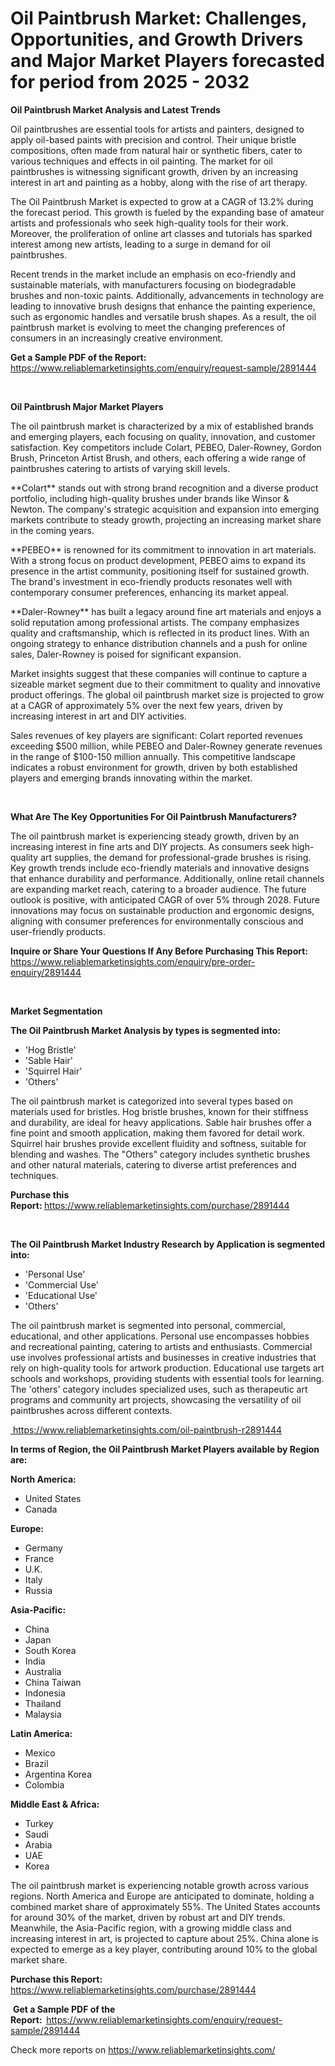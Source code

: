<p><h1>Oil Paintbrush Market: Challenges, Opportunities, and Growth Drivers and Major Market Players forecasted for period from 2025 - 2032</h1></p><p><strong>Oil Paintbrush Market Analysis and Latest Trends</strong></p>
<p><p>Oil paintbrushes are essential tools for artists and painters, designed to apply oil-based paints with precision and control. Their unique bristle compositions, often made from natural hair or synthetic fibers, cater to various techniques and effects in oil painting. The market for oil paintbrushes is witnessing significant growth, driven by an increasing interest in art and painting as a hobby, along with the rise of art therapy. </p><p>The Oil Paintbrush Market is expected to grow at a CAGR of 13.2% during the forecast period. This growth is fueled by the expanding base of amateur artists and professionals who seek high-quality tools for their work. Moreover, the proliferation of online art classes and tutorials has sparked interest among new artists, leading to a surge in demand for oil paintbrushes.</p><p>Recent trends in the market include an emphasis on eco-friendly and sustainable materials, with manufacturers focusing on biodegradable brushes and non-toxic paints. Additionally, advancements in technology are leading to innovative brush designs that enhance the painting experience, such as ergonomic handles and versatile brush shapes. As a result, the oil paintbrush market is evolving to meet the changing preferences of consumers in an increasingly creative environment.</p></p>
<p><strong>Get a Sample PDF of the Report:&nbsp;</strong> <a href="https://www.reliablemarketinsights.com/enquiry/request-sample/2891444?utm_campaign=3011&utm_medium=2&utm_source=Github&utm_content=ia&utm_term=14032025&utm_id=oil-paintbrush">https://www.reliablemarketinsights.com/enquiry/request-sample/2891444</a></p>
<p>&nbsp;</p>
<p><strong>Oil Paintbrush Major Market Players</strong></p>
<p><p>The oil paintbrush market is characterized by a mix of established brands and emerging players, each focusing on quality, innovation, and customer satisfaction. Key competitors include Colart, PEBEO, Daler-Rowney, Gordon Brush, Princeton Artist Brush, and others, each offering a wide range of paintbrushes catering to artists of varying skill levels.</p><p>**Colart** stands out with strong brand recognition and a diverse product portfolio, including high-quality brushes under brands like Winsor & Newton. The company's strategic acquisition and expansion into emerging markets contribute to steady growth, projecting an increasing market share in the coming years.</p><p>**PEBEO** is renowned for its commitment to innovation in art materials. With a strong focus on product development, PEBEO aims to expand its presence in the artist community, positioning itself for sustained growth. The brand's investment in eco-friendly products resonates well with contemporary consumer preferences, enhancing its market appeal.</p><p>**Daler-Rowney** has built a legacy around fine art materials and enjoys a solid reputation among professional artists. The company emphasizes quality and craftsmanship, which is reflected in its product lines. With an ongoing strategy to enhance distribution channels and a push for online sales, Daler-Rowney is poised for significant expansion.</p><p>Market insights suggest that these companies will continue to capture a sizeable market segment due to their commitment to quality and innovative product offerings. The global oil paintbrush market size is projected to grow at a CAGR of approximately 5% over the next few years, driven by increasing interest in art and DIY activities.</p><p>Sales revenues of key players are significant: Colart reported revenues exceeding $500 million, while PEBEO and Daler-Rowney generate revenues in the range of $100-150 million annually. This competitive landscape indicates a robust environment for growth, driven by both established players and emerging brands innovating within the market.</p></p>
<p>&nbsp;</p>
<p><strong>What Are The Key Opportunities For Oil Paintbrush Manufacturers?</strong></p>
<p><p>The oil paintbrush market is experiencing steady growth, driven by an increasing interest in fine arts and DIY projects. As consumers seek high-quality art supplies, the demand for professional-grade brushes is rising. Key growth trends include eco-friendly materials and innovative designs that enhance durability and performance. Additionally, online retail channels are expanding market reach, catering to a broader audience. The future outlook is positive, with anticipated CAGR of over 5% through 2028. Future innovations may focus on sustainable production and ergonomic designs, aligning with consumer preferences for environmentally conscious and user-friendly products.</p></p>
<p><strong>Inquire or Share Your Questions If Any Before Purchasing This Report:</strong> <a href="https://www.reliablemarketinsights.com/enquiry/pre-order-enquiry/2891444?utm_campaign=3011&utm_medium=2&utm_source=Github&utm_content=ia&utm_term=14032025&utm_id=oil-paintbrush">https://www.reliablemarketinsights.com/enquiry/pre-order-enquiry/2891444</a></p>
<p>&nbsp;</p>
<p><strong>Market Segmentation</strong></p>
<p><strong>The Oil Paintbrush Market Analysis by types is segmented into:</strong></p>
<p><ul><li>'Hog Bristle'</li><li>'Sable Hair'</li><li>'Squirrel Hair'</li><li>'Others'</li></ul></p>
<p><p>The oil paintbrush market is categorized into several types based on materials used for bristles. Hog bristle brushes, known for their stiffness and durability, are ideal for heavy applications. Sable hair brushes offer a fine point and smooth application, making them favored for detail work. Squirrel hair brushes provide excellent fluidity and softness, suitable for blending and washes. The "Others" category includes synthetic brushes and other natural materials, catering to diverse artist preferences and techniques.</p></p>
<p><strong>Purchase this Report:&nbsp;</strong><a href="https://www.reliablemarketinsights.com/purchase/2891444?utm_campaign=3011&utm_medium=2&utm_source=Github&utm_content=ia&utm_term=14032025&utm_id=oil-paintbrush">https://www.reliablemarketinsights.com/purchase/2891444</a></p>
<p>&nbsp;</p>
<p><strong>The Oil Paintbrush Market Industry Research by Application is segmented into:</strong></p>
<p><ul><li>'Personal Use'</li><li>'Commercial Use'</li><li>'Educational Use'</li><li>'Others'</li></ul></p>
<p><p>The oil paintbrush market is segmented into personal, commercial, educational, and other applications. Personal use encompasses hobbies and recreational painting, catering to artists and enthusiasts. Commercial use involves professional artists and businesses in creative industries that rely on high-quality tools for artwork production. Educational use targets art schools and workshops, providing students with essential tools for learning. The 'others' category includes specialized uses, such as therapeutic art programs and community art projects, showcasing the versatility of oil paintbrushes across different contexts.</p></p>
<p><a href="https://www.reliablemarketinsights.com/oil-paintbrush-r2891444?utm_campaign=3011&utm_medium=2&utm_source=Github&utm_content=ia&utm_term=14032025&utm_id=oil-paintbrush">&nbsp;https://www.reliablemarketinsights.com/oil-paintbrush-r2891444</a></p>
<p><strong>In terms of Region, the Oil Paintbrush Market Players available by Region are:</strong></p>
<p>
    <p> <strong> North America: </strong>
        <ul>
            <li>United States</li>
            <li>Canada</li>
        </ul>
        </p> 
    <p> <strong> Europe: </strong>
        <ul>
            <li>Germany</li>
            <li>France</li>
            <li>U.K.</li>
            <li>Italy</li>
            <li>Russia</li>
        </ul>
        </p> 
    <p> <strong> Asia-Pacific: </strong>
        <ul>
            <li>China</li>
            <li>Japan</li>
            <li>South Korea</li>
            <li>India</li>
            <li>Australia</li>
            <li>China Taiwan</li>
            <li>Indonesia</li>
            <li>Thailand</li>
            <li>Malaysia</li>
        </ul>
        </p> 
    <p> <strong> Latin America: </strong>
        <ul>
            <li>Mexico</li>
            <li>Brazil</li>
            <li>Argentina Korea</li>
            <li>Colombia</li>
        </ul>
        </p> 
    <p> <strong> Middle East & Africa: </strong>
        <ul>
            <li>Turkey</li>
            <li>Saudi</li>
            <li>Arabia</li>
            <li>UAE</li>
            <li>Korea</li>
        </ul>
    </p>
    </p>
<p><p>The oil paintbrush market is experiencing notable growth across various regions. North America and Europe are anticipated to dominate, holding a combined market share of approximately 55%. The United States accounts for around 30% of the market, driven by robust art and DIY trends. Meanwhile, the Asia-Pacific region, with a growing middle class and increasing interest in art, is projected to capture about 25%. China alone is expected to emerge as a key player, contributing around 10% to the global market share.</p></p>
<p><strong>Purchase this Report: </strong><a href="https://www.reliablemarketinsights.com/purchase/2891444?utm_campaign=3011&utm_medium=2&utm_source=Github&utm_content=ia&utm_term=14032025&utm_id=oil-paintbrush">https://www.reliablemarketinsights.com/purchase/2891444</a></p>
<p>&nbsp;<strong>Get a Sample PDF of the Report:&nbsp;&nbsp;</strong><a href="https://www.reliablemarketinsights.com/enquiry/request-sample/2891444?utm_campaign=3011&utm_medium=2&utm_source=Github&utm_content=ia&utm_term=14032025&utm_id=oil-paintbrush">https://www.reliablemarketinsights.com/enquiry/request-sample/2891444</a></p>
<p><strong></strong></p>
<p>Check more reports on <a href="https://www.reliablemarketinsights.com/?utm_campaign=3011&utm_medium=2&utm_source=Github&utm_content=ia&utm_term=14032025&utm_id=oil-paintbrush">https://www.reliablemarketinsights.com/</a></p>